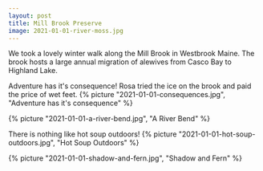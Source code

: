 ```yaml
---
layout: post
title: Mill Brook Preserve
image: 2021-01-01-river-moss.jpg
---
```


We took a lovely winter walk along the Mill Brook in Westbrook Maine. The brook
hosts a large annual migration of alewives from Casco Bay to Highland Lake.

<!--more-->

Adventure has it's consequence! Rosa tried the ice on the brook and paid the
price of wet feet. {% picture "2021-01-01-consequences.jpg", "Adventure has it's
consequence" %}

{% picture "2021-01-01-a-river-bend.jpg", "A River Bend" %}

There is nothing like hot soup outdoors! {% picture
"2021-01-01-hot-soup-outdoors.jpg", "Hot Soup Outdoors" %}

{% picture "2021-01-01-shadow-and-fern.jpg", "Shadow and Fern" %}
